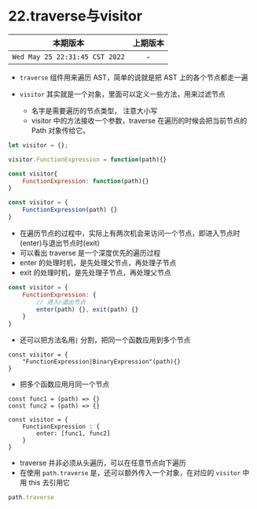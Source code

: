 # 22.traverse与visitor

|本期版本|上期版本
|:---:|:---:
`Wed May 25 22:31:45 CST 2022` | -

* `traverse` 组件用来遍历 AST，简单的说就是把 AST 上的各个节点都走一遍
* `visitor` 其实就是一个对象，里面可以定义一些方法，用来过滤节点

	* 名字是需要遍历的节点类型， 注意大小写
	* visitor 中的方法接收一个参数，traverse 在遍历的时候会把当前节点的 Path 对象传给它。

```js
let visitor = {};

visitor.FunctionExpression = function(path){}
```


```js
const visitor{
	FunctionExpression: function(path){}
}
```

```js
const visitor = {
	FunctionExpression(path) {}
}
```

* 在遍历节点的过程中，实际上有两次机会来访问一个节点，即进入节点时(enter)与退出节点时(exit)
* 可以看出 traverse 是一个深度优先的遍历过程
* enter 的处理时机，是先处理父节点，再处理子节点
* exit 的处理时机，是先处理子节点，再处理父节点

```js
const visitor = {
	FunctionExpression: {
		// 进入/退出节点
		enter(path) {}, exit(path) {}
	}
}
```

* 还可以把方法名用`|` 分割，把同一个函数应用到多个节点

```
const visitor = {
	"FunctionExpression|BinaryExpression"(path){}
}

```

* 把多个函数应用月同一个节点

```
const func1 = (path) => {}
const func2 = (path) => {}

const visitor = {
	FunctionExpression : {
		enter: [func1, func2]
	}
}
```

* traverse 并非必须从头遍历，可以在任意节点向下遍历
* 在使用 `path.traverse` 是，还可以额外传入一个对象，在对应的 `visitor` 中用 this 去引用它

```js
path.traverse
```


